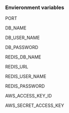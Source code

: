 ### Envieronment variables

PORT

DB_NAME

DB_USER_NAME

DB_PASSWORD

REDIS_DB_NAME

REDIS_URL

REDIS_USER_NAME

REDIS_PASSWORD


AWS_ACCESS_KEY_ID

AWS_SECRET_ACCESS_KEY
